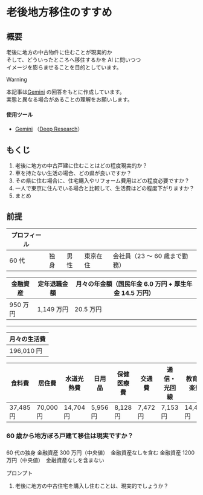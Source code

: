 # 老後地方移住のすすめ

## 概要

老後に地方の中古物件に住むことが現実的か  
そして、どういったところへ移住するかを AI に問いつつ  
イメージを膨らませることを目的としています。

> [!WARNING]
> 本記事は[Gemini](https://gemini.google.com/app) の回答をもとに作成しています。  
> 実態と異なる場合があることの理解をお願いします。

#### 使用ツール

- [Gemini](https://gemini.google.com/app) （[Deep Research](https://gemini.google/overview/deep-research/?hl=ja)）

## もくじ

1. 老後に地方の中古戸建に住むことはどの程度現実的か？
2. 車を持たない生活の場合、どの県が良いですか？
3. その県に住む場合に、住宅購入やリフォーム費用はどの程度必要ですか？
4. 一人で東京に住んでいる場合と比較して、生活費はどの程度下がりますか？
5. まとめ

## 前提

| プロフィール |      |      |          |                               |
| ------------ | ---- | ---- | -------- | ----------------------------- |
| 60 代        | 独身 | 男性 | 東京在住 | 会社員（23 ～ 60 歳まで勤務） |

| 金融資産 | 定年退職金額 | 月々の年金額（国民年金 6.0 万円 + 厚生年金 14.5 万円） |
| -------- | ------------ | ------------------------------------------------------ |
| 950 万円 | 1,149 万円   | 20.5 万円                                              |

---

| 月々の生活費 |
| ------------ |
| 196,010 円   |

| 食料費    | 居住費    | 水道光熱費 | 日用品   | 保健医療費 | 交通費   | 通信・光回線 | 教育娯楽費 | 交際費    |
| --------- | --------- | ---------- | -------- | ---------- | -------- | ------------ | ---------- | --------- |
| 37,485 円 | 70,000 円 | 14,704 円  | 5,956 円 | 8,128 円   | 7,472 円 | 7,153 円     | 14,473 円  | 17,893 円 |

### 60 歳から地方ぼろ戸建て移住は現実ですか？

###

60 代の独身
金融資産 300 万円（中央値）　金融資産なしを含む
金融資産 1200 万円（中央値）　金融資産なしを含まない

プロンプト

1.  老後に地方の中古住宅を購入し住むことは、現実的でしょうか？
